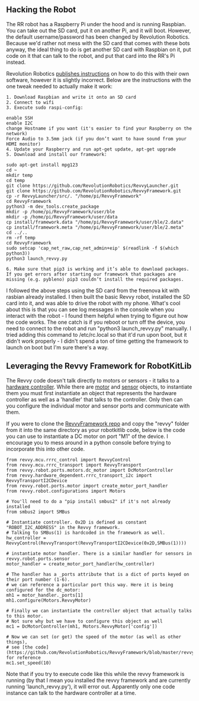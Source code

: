 ## Hacking the Robot
The RR robot has a Raspberry Pi under the hood and is running Raspbian. You can take out the SD card, put it on another Pi, and it will boot. However, the default username/password has been changed by Revolution Robotics. Because we'd rather not mess with the SD card that comes with these bots anyway, the ideal thing to do is get another SD card with Raspbian on it, put code on it that can talk to the robot, and put that card into the RR's Pi instead. 

Revolution Robotics [publishes instructions](https://revolutionrobotics.org/pages/robot-framework-on-raspbian) on how to do this with their own software, however it is slightly incorrect. Below are the instructions with the one tweak needed to actually make it work:

```
1. Download Raspbian and write it onto an SD card
2. Connect to wifi
3. Execute sudo raspi-config:

enable SSH
enable I2C
change Hostname if you want (it's easier to find your Raspberry on the network)
Force Audio to 3.5mm jack (if you don’t want to have sound from your HDMI monitor)
4. Update your Raspberry and run apt-get update, apt-get upgrade
5. Download and install our framework:

sudo apt-get install mpg123
cd ~
mkdir temp
cd temp
git clone https://github.com/RevolutionRobotics/RevvyLauncher.git
git clone https://github.com/RevolutionRobotics/RevvyFramework.git
cp -r RevvyLauncher/src/. "/home/pi/RevvyFramework"
cd RevvyFramework
python3 -m dev_tools.create_package
mkdir -p /home/pi/RevvyFramework/user/ble
mkdir -p /home/pi/RevvyFramework/user/data
cp install/framework.data "/home/pi/RevvyFramework/user/ble/2.data"
cp install/framework.meta "/home/pi/RevvyFramework/user/ble/2.meta"
cd ../..
rm -rf temp
cd RevvyFramework
sudo setcap 'cap_net_raw,cap_net_admin+eip' $(readlink -f $(which python3))
python3 launch_revvy.py

6. Make sure that pip3 is working and it’s able to download packages. If you get errors after starting our framework that packages are missing (e.g. pybleno) pip3 couldn’t install the required packages.
```

I followed the above steps using the SD card from the freenova kit with rasbian already installed. I then built the basic Revvy robot, installed the SD card into it, and was able to drive the robot with my phone. What's cool about this is that you can see log messages in the console when you interact with the robot - I found them helpful when trying to figure out how the code works. The one catch is if you reboot or turn off the device, you need to connect to the robot and run "python3 launch_revvy.py" manually. I tried adding this command to /etc/rc.local so that it'd run upon boot, but it didn't work properly - I didn't spend a ton of time getting the framework to launch on boot but I'm sure there's a way.

## Leveraging the Revvy Framework for RobotKitLib
The Revvy code doesn't talk directly to motors or sensors - it talks to a [hardware controller](https://github.com/RevolutionRobotics/RevvyFramework/tree/master/revvy/mcu). While there are [motor](https://github.com/RevolutionRobotics/RevvyFramework/blob/master/revvy/robot/ports/motors/dc_motor.py) and [sensor](https://github.com/RevolutionRobotics/RevvyFramework/blob/master/revvy/robot/ports/sensors/ev3.py) objects, to instantiate them you must first instantiate an object that represents the hardware controller as well as a 'handler' that talks to the controller. Only then can you configure the individual motor and sensor ports and communicate with them.

If you were to clone the [RevvyFramework repo](https://github.com/RevolutionRobotics/RevvyFramework) and copy the "revvy" folder from it into the same directory as your robotkitlib code, below is the code you can use to instantiate a DC motor on port "M1" of the device. I encourage you to mess around in a python console before trying to incorporate this into other code.

```
from revvy.mcu.rrrc_control import RevvyControl
from revvy.mcu.rrrc_transport import RevvyTransport
from revvy.robot.ports.motors.dc_motor import DcMotorController
from revvy.hardware_dependent.rrrc_transport_i2c import RevvyTransportI2CDevice
from revvy.robot.ports.motor import create_motor_port_handler
from revvy.robot.configurations import Motors

# You'll need to do a "pip install smbus2" if it's not already installed
from smbus2 import SMBus

# Instantiate controller. 0x2D is defined as constant "ROBOT_I2C_ADDRESS" in the Revvy framework.
# Talking to SMBus(1) is hardcoded in the framework as well.
hw_controller = RevvyControl(RevvyTransport(RevvyTransportI2CDevice(0x2D,SMBus(1))))

# instantiate motor handler. There is a similar handler for sensors in revvy.robot.ports.sensor
motor_handler = create_motor_port_handler(hw_controller)

# The handler has a _ports attribute that is a dict of ports keyed on their port number (1-6).
# we can reference a particular port this way. Here it is being configured for the dc_motor:
mh1 = motor_handler._ports[1]
mh1.configure(Motors.RevvyMotor)

# Finally we can instantiate the controller object that actually talks to this motor.
# Not sure why but we have to configure this object as well
mc1 = DcMotorController(mh1, Motors.RevvyMotor['config'])

# Now we can set (or get) the speed of the motor (as well as other things),
# see [the code](https://github.com/RevolutionRobotics/RevvyFramework/blob/master/revvy/robot/ports/motors/dc_motor.py) for reference
mc1.set_speed(10)
```

Note that if you try to execute code like this while the revvy framework is running (by that I mean you installed the revvy framework and are currently running 'launch_revvy.py'), it will error out. Apparently only one code instance can talk to the hardware controller at a time.
